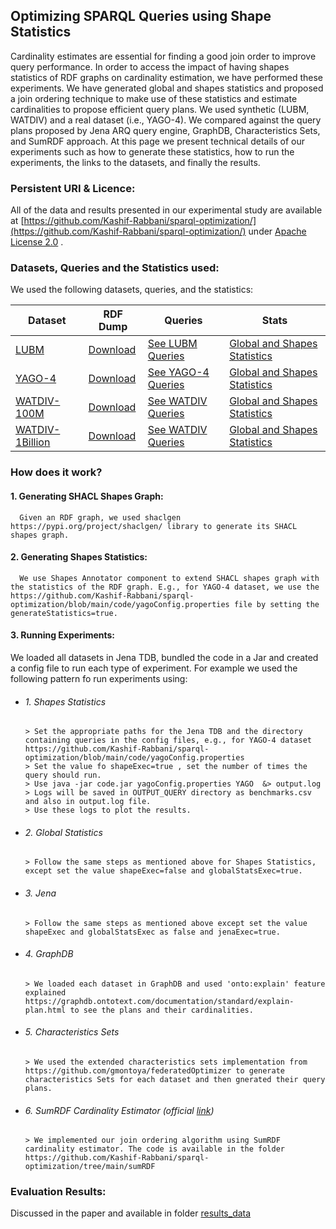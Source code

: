 ## Optimizing SPARQL Queries using Shape Statistics

Cardinality estimates are essential for finding a good join order to improve query performance. In order to access the impact of having shapes statistics of RDF graphs on cardinality estimation, we have performed these experiments. We have generated global and shapes statistics and proposed a join ordering technique to make use of these statistics and estimate cardinalities to propose efficient query plans. We used synthetic (LUBM, WATDIV) and a real dataset (i.e., YAGO-4). We compared against the query plans proposed by Jena ARQ query engine, GraphDB, Characteristics Sets, and SumRDF approach. At this page we present technical details of our experiments such as how to generate these statistics, how to run the experiments, the links to the datasets, and finally the results.


### Persistent URI & Licence:
All of the data and results presented in our experimental study are available at
[https://github.com/Kashif-Rabbani/sparql-optimization/](https://github.com/Kashif-Rabbani/sparql-optimization/) under [Apache License 2.0](https://github.com/Kashif-Rabbani/sparql-optimization/blob/main/LICENSE) .


### Datasets, Queries and the Statistics used:
We used the following datasets, queries, and the statistics: 

Dataset | RDF Dump | Queries | Stats
------------ | ------------- | -------------| -------------
[LUBM](http://swat.cse.lehigh.edu/projects/lubm/)|[Download](http://130.226.98.152/datasets/lubm.n3)| [See LUBM Queries](https://github.com/Kashif-Rabbani/sparql-optimization/tree/main/queries/lubmQueries) | [Global and Shapes Statistics](https://github.com/Kashif-Rabbani/sparql-optimization/tree/main/globalAndShapesStats/lubmStats)
[YAGO-4](http://swat.cse.lehigh.edu/projects/lubm/)|[Download](http://130.226.98.152/datasets/yago.n3)| [See YAGO-4 Queries](https://github.com/Kashif-Rabbani/sparql-optimization/tree/main/queries/yago-4Queries) | [Global and Shapes Statistics](https://github.com/Kashif-Rabbani/sparql-optimization/tree/main/globalAndShapesStats/yagoStats)
[WATDIV-100M](https://link.springer.com/chapter/10.1007/978-3-319-11964-9_13)|[Download](http://dsg.uwaterloo.ca/watdiv/watdiv.100M.tar.bz2) | [See WATDIV Queries](https://github.com/Kashif-Rabbani/sparql-optimization/tree/main/queries/watdivQueries)| [Global and Shapes Statistics](https://github.com/Kashif-Rabbani/sparql-optimization/tree/main/globalAndShapesStats/watdivStats)
[WATDIV-1Billion](https://link.springer.com/chapter/10.1007/978-3-319-11964-9_13)|[Download](https://hobbitdata.informatik.uni-leipzig.de/intelligent-SPARQL-interface/) | [See WATDIV Queries](https://github.com/Kashif-Rabbani/sparql-optimization/tree/main/queries/watdivQueries)| [Global and Shapes Statistics](https://github.com/Kashif-Rabbani/sparql-optimization/tree/main/globalAndShapesStats/watdivStats)


### How does it work?

#### 1. Generating SHACL Shapes Graph:
      Given an RDF graph, we used shaclgen https://pypi.org/project/shaclgen/ library to generate its SHACL shapes graph.

#### 2. Generating Shapes Statistics:
      We use Shapes Annotator component to extend SHACL shapes graph with the statistics of the RDF graph. E.g., for YAGO-4 dataset, we use the https://github.com/Kashif-Rabbani/sparql-optimization/blob/main/code/yagoConfig.properties file by setting the generateStatistics=true.
  
#### 3. Running Experiments:
   We loaded all datasets in Jena TDB, bundled the code in a Jar and created a config file to run each type of experiment. For example we used the following pattern fo run experiments using:
  
  * ###### 1. Shapes Statistics
        > Set the appropriate paths for the Jena TDB and the directory containing queries in the config files, e.g., for YAGO-4 dataset https://github.com/Kashif-Rabbani/sparql-optimization/blob/main/code/yagoConfig.properties
        > Set the value fo shapeExec=true , set the number of times the query should run.
        > Use java -jar code.jar yagoConfig.properties YAGO  &> output.log
        > Logs will be saved in OUTPUT_QUERY directory as benchmarks.csv and also in output.log file. 
        > Use these logs to plot the results.

  * ###### 2. Global Statistics
        > Follow the same steps as mentioned above for Shapes Statistics, except set the value shapeExec=false and globalStatsExec=true.
        
  * ###### 3. Jena
        > Follow the same steps as mentioned above except set the value shapeExec and globalStatsExec as false and jenaExec=true.
    
  * ###### 4. GraphDB
        > We loaded each dataset in GraphDB and used 'onto:explain' feature explained https://graphdb.ontotext.com/documentation/standard/explain-plan.html to see the plans and their cardinalities. 
        
  * ###### 5. Characteristics Sets
        > We used the extended characteristics sets implementation from https://github.com/gmontoya/federatedOptimizer to generate characteristics Sets for each dataset and then gnerated their query plans.
  
  * ###### 6. SumRDF Cardinality Estimator (official [link](https://www.cs.ox.ac.uk/isg/tools/SumRDF/))
        > We implemented our join ordering algorithm using SumRDF cardinality estimator. The code is available in the folder https://github.com/Kashif-Rabbani/sparql-optimization/tree/main/sumRDF 

     

### Evaluation Results:

Discussed in the paper and available in folder [results_data](https://github.com/Kashif-Rabbani/sparql-optimization/tree/main/results_data)
